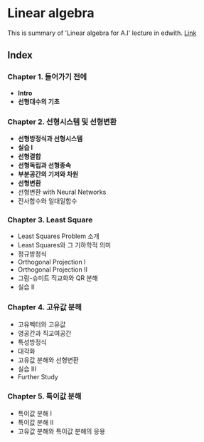# Linear algebra

This is summary of 'Linear algebra for A.I' lecture in edwith. [Link](http://www.edwith.org/linearalgebra4ai/joinLectures/14072)

## Index

### Chapter 1. 들어가기 전에
* **Intro**
* **선형대수의 기초**

### Chapter 2. 선형시스템 및 선형변환
* **선형방정식과 선형시스템**
* **실습 Ⅰ**
* **선형결합**
* **선형독립과 선형종속**
* **부분공간의 기저와 차원**
* **선형변환**
* 선형변환 with Neural Networks
* 전사함수와 일대일함수

### Chapter 3. Least Square
* Least Squares Problem 소개
* Least Squares와 그 기하학적 의미
* 정규방정식
* Orthogonal Projection Ⅰ
* Orthogonal Projection Ⅱ
* 그람-슈미트 직교화와 QR 분해
* 실습 Ⅱ

### Chapter 4. 고유값 분해
* 고유벡터와 고유값
* 영공간과 직교여공간
* 특성방정식
* 대각화
* 고유값 분해와 선형변환
* 실습 Ⅲ
* Further Study

### Chapter 5. 특이값 분해
* 특이값 분해 Ⅰ
* 특이값 분해 Ⅱ
* 고유값 분해와 특이값 분해의 응용
